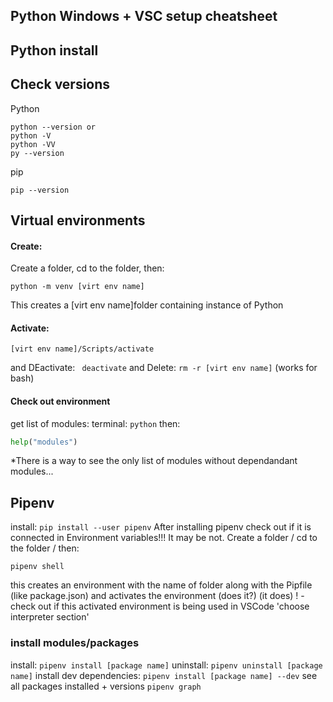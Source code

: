 ## Python Windows + VSC setup cheatsheet
## Python install
## Check versions
Python
```
python --version or
python -V
python -VV
py --version
```
pip
```
pip --version
```
## Virtual environments
#### Create:
Create a folder, cd to the folder, then:
```
python -m venv [virt env name]
```
This creates a [virt env name]folder containing instance of Python
#### Activate:
```
[virt env name]/Scripts/activate
```
and DEactivate: ``` deactivate```
and Delete: ``` rm -r [virt env name] ``` (works for bash)
#### Check out environment
get list of modules:
terminal: ```python``` then:
```py
help("modules")
```
*There is a way to see the only list of modules without dependandant modules...
## Pipenv
install: ```pip install --user pipenv```
After installing pipenv check out if it is connected in Environment variables!!! It may be not.
Create a folder / cd to the folder / then:
```
pipenv shell
```
this creates an environment with the name of folder
along with the Pipfile (like package.json)
and activates the environment (does it?) (it does)
! - check out if this activated environment is being used in VSCode 'choose interpreter section'
### install modules/packages
install: ```pipenv install [package name]```
uninstall: ```pipenv uninstall [package name]```
install dev dependencies: ```pipenv install [package name] --dev```
see all packages installed + versions ```pipenv graph```
